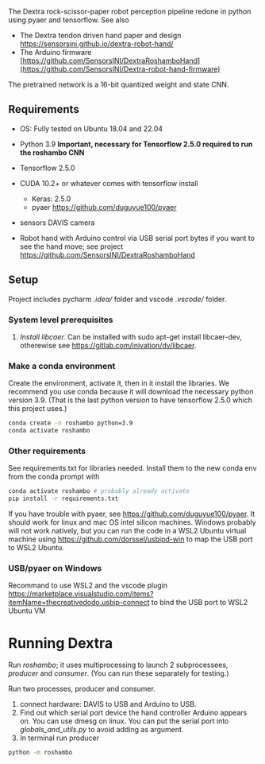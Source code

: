 The Dextra rock-scissor-paper robot perception pipeline redone in python using pyaer and tensorflow.
See also
 * The Dextra tendon driven hand paper and design https://sensorsini.github.io/dextra-robot-hand/
 * The Arduino firmware [https://github.com/SensorsINI/DextraRoshamboHand](https://github.com/SensorsINI/Dextra-robot-hand-firmware)

The pretrained network is a 16-bit quantized weight and state CNN.

## Requirements

 - OS: Fully tested on Ubuntu 18.04 and 22.04
  * Python 3.9 **Important, necessary for Tensorflow 2.5.0 required to run the roshambo CNN**
  * Tensorflow 2.5.0
  * CUDA 10.2+ or whatever comes with tensorflow install
    - Keras: 2.5.0
    - pyaer https://github.com/duguyue100/pyaer
 
 * sensors DAVIS camera
 * Robot hand with Arduino control via USB serial port bytes if you want to see the hand move; see project https://github.com/SensorsINI/DextraRoshamboHand

## Setup

Project includes pycharm _.idea/_ folder and vscode _.vscode/_ folder.

### System level prerequisites
1. *Install libcaer.* Can be installed with  sudo apt-get install libcaer-dev, otherewise see https://gitlab.com/inivation/dv/libcaer.

### Make a conda environment
Create the environment, activate it, then in it install the libraries. We recommend you use conda because it will download the necessary python version 3.9. (That
is the last python version to have tensorflow 2.5.0 which this project uses.) 
``` bash
conda create -n roshambo python=3.9
conda activate roshambo
```
### Other requirements
See requirements.txt for libraries needed. 
Install them to the new conda env from the conda prompt with

``` bash
conda activate roshambo # probably already activate
pip install -r requirements.txt
```

If you have trouble with pyaer, see https://github.com/duguyue100/pyaer. It should work for linux and mac OS intel silicon machines. Windows probably will not work natively, but you can run the code in a WSL2 Ubuntu virtual machine using https://github.com/dorssel/usbipd-win to map the USB port to WSL2 Ubuntu.

### USB/pyaer on Windows

Recommand to use WSL2 and the vscode plugin https://marketplace.visualstudio.com/items?itemName=thecreativedodo.usbip-connect to bind the USB port to WSL2 Ubuntu VM

# Running Dextra

Run _roshambo_; it uses multiprocessing to launch 2 subprocessees, _producer_ and _consumer_. (You can run these separately for testing.)

Run two processes, producer and consumer.

 1. connect hardware: DAVIS to USB and Arduino to USB.
 2. Find out which serial port device the hand controller Arduino appears on. You can use dmesg on linux. You can put the serial port into _globals_and_utils.py_ to avoid adding as argument.
 2. In terminal run producer
```bash
python -m roshambo
```
 

